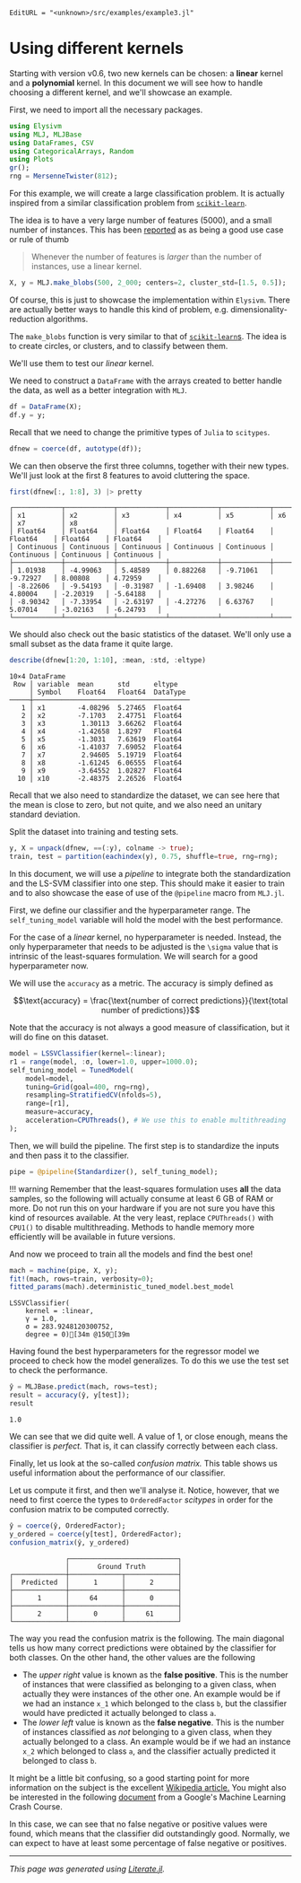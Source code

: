 ```@meta
EditURL = "<unknown>/src/examples/example3.jl"
```

# Using different kernels

Starting with version v0.6, two new kernels can be chosen: a **linear** kernel and a
**polynomial** kernel.
In this document we will see how to handle choosing a different kernel, and we'll
showcase an example.

First, we need to import all the necessary packages.

```julia
using Elysivm
using MLJ, MLJBase
using DataFrames, CSV
using CategoricalArrays, Random
using Plots
gr();
rng = MersenneTwister(812);

```

For this example, we will create a large classification problem. It is actually
inspired from a similar classification problem from [`scikit-learn`](https://scikit-learn.org/stable/auto_examples/svm/plot_separating_hyperplane_unbalanced.html#sphx-glr-auto-examples-svm-plot-separating-hyperplane-unbalanced-py).

The idea is to have a very large number of features (5000), and a small number of
instances.
This has been [reported](https://www.csie.ntu.edu.tw/~cjlin/papers/guide/guide.pdf) as
as being a good use case or rule of thumb

> Whenever the number of features is _larger_ than the number of instances, use a
> linear kernel.

```julia
X, y = MLJ.make_blobs(500, 2_000; centers=2, cluster_std=[1.5, 0.5]);

```

Of course, this is just to showcase the implementation within `Elysivm`. There are
actually better ways to handle this kind of problem, e.g. dimensionality-reduction
algorithms.

The `make_blobs` function is very similar to that of [`scikit-learn`s](https://scikit-learn.org/stable/modules/generated/sklearn.datasets.make_blobs.html#sklearn.datasets.make_blobs).
The idea is to create circles, or clusters, and to classify between them.

We'll use them to test our _linear_ kernel.

We need to construct a `DataFrame` with the arrays created to better handle the data,
as well as a better integration with `MLJ`.

```julia
df = DataFrame(X);
df.y = y;

```

Recall that we need to change the primitive types of `Julia` to `scitypes`.

```julia
dfnew = coerce(df, autotype(df));

```

We can then observe the first three columns, together with their new types.
We'll just look at the first 8 features to avoid cluttering the space.

```julia
first(dfnew[:, 1:8], 3) |> pretty
```

```
┌────────────┬────────────┬────────────┬────────────┬────────────┬────────────┬────────────┬────────────┐
│ x1         │ x2         │ x3         │ x4         │ x5         │ x6         │ x7         │ x8         │
│ Float64    │ Float64    │ Float64    │ Float64    │ Float64    │ Float64    │ Float64    │ Float64    │
│ Continuous │ Continuous │ Continuous │ Continuous │ Continuous │ Continuous │ Continuous │ Continuous │
├────────────┼────────────┼────────────┼────────────┼────────────┼────────────┼────────────┼────────────┤
│ 1.01938    │ -4.99063   │ 5.48589    │ 0.882268   │ -9.71061   │ -9.72927   │ 8.00808    │ 4.72959    │
│ -8.22606   │ -9.54193   │ -0.31987   │ -1.69408   │ 3.98246    │ 4.80004    │ -2.20319   │ -5.64188   │
│ -8.90342   │ -7.33954   │ -2.63197   │ -4.27276   │ 6.63767    │ 5.07014    │ -3.02163   │ -6.24793   │
└────────────┴────────────┴────────────┴────────────┴────────────┴────────────┴────────────┴────────────┘

```

We should also check out the basic statistics of the dataset. We'll only use a small
subset as the data frame it quite large.

```julia
describe(dfnew[1:20, 1:10], :mean, :std, :eltype)
```

```
10×4 DataFrame
 Row │ variable  mean      std      eltype
     │ Symbol    Float64   Float64  DataType
─────┼───────────────────────────────────────
   1 │ x1        -4.08296  5.27465  Float64
   2 │ x2        -7.1703   2.47751  Float64
   3 │ x3         1.30113  3.66262  Float64
   4 │ x4        -1.42658  1.8297   Float64
   5 │ x5        -1.3031   7.63619  Float64
   6 │ x6        -1.41037  7.69052  Float64
   7 │ x7         2.94605  5.19719  Float64
   8 │ x8        -1.61245  6.06555  Float64
   9 │ x9        -3.64552  1.02827  Float64
  10 │ x10       -2.48375  2.26526  Float64
```

Recall that we also need to standardize the dataset, we can see here that the mean is
close to zero, but not quite, and we also need an unitary standard deviation.

Split the dataset into training and testing sets.

```julia
y, X = unpack(dfnew, ==(:y), colname -> true);
train, test = partition(eachindex(y), 0.75, shuffle=true, rng=rng);

```

In this document, we will use a _pipeline_ to integrate both the standardization and
the LS-SVM classifier into one step. This should make it easier to train and to also
showcase the ease of use of the `@pipeline` macro from `MLJ.jl`.

First, we define our classifier and the hyperparameter range. The `self_tuning_model`
variable will hold the model with the best performance.

For the case of a _linear_ kernel, no hyperparameter is needed. Instead, the only
hyperparameter that needs to be adjusted is the ``\sigma`` value that is intrinsic
of the least-squares formulation. We will search for a good hyperparameter now.

We will use the `accuracy` as a metric. The accuracy is simply defined as

```math
\text{accuracy} = \frac{\text{number of correct predictions}}{\text{total number of predictions}}
```

Note that the accuracy is not always a good measure of classification, but it will do
fine on this dataset.

```julia
model = LSSVClassifier(kernel=:linear);
r1 = range(model, :σ, lower=1.0, upper=1000.0);
self_tuning_model = TunedModel(
    model=model,
    tuning=Grid(goal=400, rng=rng),
    resampling=StratifiedCV(nfolds=5),
    range=[r1],
    measure=accuracy,
    acceleration=CPUThreads(), # We use this to enable multithreading
);

```

Then, we will build the pipeline. The first step is to standardize the inputs and then
pass it to the classifier.

```julia
pipe = @pipeline(Standardizer(), self_tuning_model);

```

!!! warning
    Remember that the least-squares formulation uses **all** the data samples, so the
    following will actually consume at least 6 GB of RAM or more. Do not run this on
    your hardware if you are not sure you have this kind of resources available.
    At the very least, replace `CPUThreads()` with `CPU1()` to disable multithreading.
    Methods to handle memory more efficiently will be available in future
    versions.

And now we proceed to train all the models and find the best one!

```julia
mach = machine(pipe, X, y);
fit!(mach, rows=train, verbosity=0);
fitted_params(mach).deterministic_tuned_model.best_model
```

```
LSSVClassifier(
    kernel = :linear,
    γ = 1.0,
    σ = 283.9248120300752,
    degree = 0)[34m @150[39m
```

Having found the best hyperparameters for the regressor model we proceed to check how
the model generalizes.
To do this we use the test set to check the performance.

```julia
ŷ = MLJBase.predict(mach, rows=test);
result = accuracy(ŷ, y[test]);
result
```

```
1.0
```

We can see that we did quite well. A value of 1, or close enough, means the classifier
is _perfect._ That is, it can classify correctly between each class.

Finally, let us look at the so-called _confusion matrix._ This table shows us useful
information about the performance of our classifier.

Let us compute it first, and then we'll analyse it. Notice, however, that we need to
first coerce the types to `OrderedFactor` _scitypes_ in order for the confusion matrix
to be computed correctly.

```julia
ŷ = coerce(ŷ, OrderedFactor);
y_ordered = coerce(y[test], OrderedFactor);
confusion_matrix(ŷ, y_ordered)
```

```
              ┌───────────────────────────┐
              │       Ground Truth        │
┌─────────────┼─────────────┬─────────────┤
│  Predicted  │      1      │      2      │
├─────────────┼─────────────┼─────────────┤
│      1      │     64      │      0      │
├─────────────┼─────────────┼─────────────┤
│      2      │      0      │     61      │
└─────────────┴─────────────┴─────────────┘

```

The way you read the confusion matrix is the following. The main diagonal tells us how
many correct predictions were obtained by the classifier for both classes.
On the other hand, the other values are the following

- The _upper right_ value is known as the **false positive**. This is the number of instances that were classified as belonging to a given class, when actually they were instances of the other one. An example would be if we had an instance ``x_1`` which belonged to the class `b`, but the classifier would have predicted it actually belonged to class `a`.
- The _lower left_ value is known as the **false negative**. This is the number of instances classified as _not_ belonging to a given class, when they actually belonged to a class. An example would be if we had an instance ``x_2`` which belonged to class `a`, and the classifier actually predicted it belonged to class `b`.

It might be a little bit confusing, so a good starting point for more information on the
subject is the excellent [Wikipedia article.](https://en.wikipedia.org/wiki/Confusion_matrix)
You might also be interested in the following [document](https://developers.google.com/machine-learning/crash-course/classification/accuracy) from a Google's Machine Learning Crash Course.

In this case, we can see that no false negative or positive values were found, which
means that the classifier did outstandingly good.
Normally, we can expect to have at least some percentage of false negative or positives.

---

*This page was generated using [Literate.jl](https://github.com/fredrikekre/Literate.jl).*

